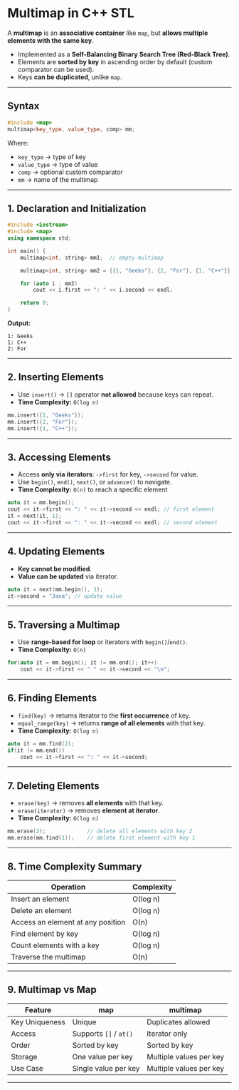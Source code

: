 # Multimap in C++ STL

A **multimap** is an **associative container** like `map`, but **allows multiple elements with the same key**.

* Implemented as a **Self-Balancing Binary Search Tree (Red-Black Tree)**.
* Elements are **sorted by key** in ascending order by default (custom comparator can be used).
* Keys **can be duplicated**, unlike `map`.

---

## Syntax

```cpp
#include <map>
multimap<key_type, value_type, comp> mm;
```

Where:

* `key_type` → type of key
* `value_type` → type of value
* `comp` → optional custom comparator
* `mm` → name of the multimap

---

## 1. Declaration and Initialization

```cpp
#include <iostream>
#include <map>
using namespace std;

int main() {
    multimap<int, string> mm1;  // empty multimap

    multimap<int, string> mm2 = {{1, "Geeks"}, {2, "For"}, {1, "C++"}};

    for (auto i : mm2)
        cout << i.first << ": " << i.second << endl;

    return 0;
}
```

**Output:**

```
1: Geeks
1: C++
2: For
```

---

## 2. Inserting Elements

* Use `insert()` → `[]` operator **not allowed** because keys can repeat.
* **Time Complexity:** `O(log n)`

```cpp
mm.insert({1, "Geeks"});
mm.insert({2, "For"});
mm.insert({1, "C++"});
```

---

## 3. Accessing Elements

* Access **only via iterators**: `->first` for key, `->second` for value.
* Use `begin()`, `end()`, `next()`, or `advance()` to navigate.
* **Time Complexity:** `O(n)` to reach a specific element

```cpp
auto it = mm.begin();
cout << it->first << ": " << it->second << endl; // first element
it = next(it, 1);
cout << it->first << ": " << it->second << endl; // second element
```

---

## 4. Updating Elements

* **Key cannot be modified**.
* **Value can be updated** via iterator.

```cpp
auto it = next(mm.begin(), 1);
it->second = "Java"; // update value
```

---

## 5. Traversing a Multimap

* Use **range-based for loop** or iterators with `begin()`/`end()`.
* **Time Complexity:** `O(n)`

```cpp
for(auto it = mm.begin(); it != mm.end(); it++)
    cout << it->first << " " << it->second << "\n";
```

---

## 6. Finding Elements

* `find(key)` → returns iterator to the **first occurrence** of key.
* `equal_range(key)` → returns **range of all elements** with that key.
* **Time Complexity:** `O(log n)`

```cpp
auto it = mm.find(2);
if(it != mm.end())
    cout << it->first << ": " << it->second;
```

---

## 7. Deleting Elements

* `erase(key)` → removes **all elements** with that key.
* `erase(iterator)` → removes **element at iterator**.
* **Time Complexity:** `O(log n)`

```cpp
mm.erase(2);             // delete all elements with key 2
mm.erase(mm.find(1));    // delete first element with key 1
```

---

## 8. Time Complexity Summary

| Operation                         | Complexity |
| --------------------------------- | ---------- |
| Insert an element                 | O(log n)   |
| Delete an element                 | O(log n)   |
| Access an element at any position | O(n)       |
| Find element by key               | O(log n)   |
| Count elements with a key         | O(log n)   |
| Traverse the multimap             | O(n)       |

---

## 9. Multimap vs Map

| Feature        | map                    | multimap                |
| -------------- | ---------------------- | ----------------------- |
| Key Uniqueness | Unique                 | Duplicates allowed      |
| Access         | Supports `[]` / `at()` | Iterator only           |
| Order          | Sorted by key          | Sorted by key           |
| Storage        | One value per key      | Multiple values per key |
| Use Case       | Single value per key   | Multiple values per key |

---
